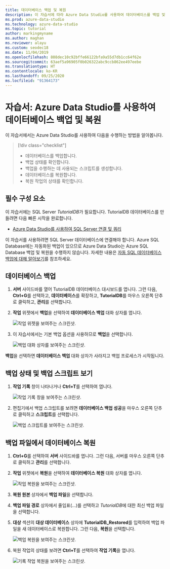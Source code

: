 ```yaml
---
title: 데이터베이스 백업 및 복원
description: 이 자습서에 따라 Azure Data Studio를 사용하여 데이터베이스를 백업 및 복원하는 방법을 알아봅니다.
ms.prod: azure-data-studio
ms.technology: azure-data-studio
ms.topic: tutorial
author: markingmyname
ms.author: maghan
ms.reviewer: alayu
ms.custom: seodec18
ms.date: 11/04/2019
ms.openlocfilehash: 808dec10c92bffe66122bfa9a55d7db1cc64f62e
ms.sourcegitcommit: 63aef5a96905f0b026322abc9ccb862ee497eebe
ms.translationtype: HT
ms.contentlocale: ko-KR
ms.lasthandoff: 09/25/2020
ms.locfileid: "91364173"
---
```

# <a name="tutorial-back-up-and-restore-databases-using-azure-data-studio"></a>자습서: Azure Data Studio를 사용하여 데이터베이스 백업 및 복원

이 자습서에서는 Azure Data Studio를 사용하여 다음을 수행하는 방법을 알아봅니다.
> [!div class="checklist"]
> * 데이터베이스를 백업합니다.
> * 백업 상태를 확인합니다.
> * 백업을 수행하는 데 사용되는 스크립트를 생성합니다.
> * 데이터베이스를 복원합니다.
> * 복원 작업의 상태를 확인합니다.

## <a name="prerequisites"></a>필수 구성 요소

이 자습서에는 SQL Server *TutorialDB*가 필요합니다. TutorialDB 데이터베이스를 만들려면 다음 빠른 시작을 완료합니다.

* [Azure Data Studio를 사용하여 SQL Server 연결 및 쿼리](quickstart-sql-server.md)

이 자습서를 사용하려면 SQL Server 데이터베이스에 연결해야 합니다. Azure SQL Database에는 자동화된 백업이 있으므로 Azure Data Studio는 Azure SQL Database 백업 및 복원을 수행하지 않습니다. 자세한 내용은 [자동 SQL 데이터베이스 백업에 대해 알아보기](/azure/sql-database/sql-database-automated-backups)를 참조하세요.

## <a name="back-up-a-database"></a>데이터베이스 백업

1. **서버** 사이드바를 열어 TutorialDB 데이터베이스 대시보드를 엽니다. 그런 다음, **Ctrl+G**를 선택하고, **데이터베이스**를 확장하고, **TutorialDB**를 마우스 오른쪽 단추로 클릭하고, **관리**를 선택합니다.

1. **작업** 위젯에서 **백업**을 선택하여 **데이터베이스 백업** 대화 상자를 엽니다.

   ![작업 위젯을 보여주는 스크린샷.](./media/tutorial-backup-restore-sql-server/tasks.png)

1. 이 자습서에서는 기본 백업 옵션을 사용하므로 **백업**을 선택합니다.

   ![백업 대화 상자를 보여주는 스크린샷.](./media/tutorial-backup-restore-sql-server/backup-dialog.png)

**백업**을 선택하면 **데이터베이스 백업** 대화 상자가 사라지고 백업 프로세스가 시작됩니다.

## <a name="view-the-backup-status-and-the-backup-script"></a>백업 상태 및 백업 스크립트 보기

1. **작업 기록** 창이 나타나거나 **Ctrl+T**를 선택하여 엽니다.

   ![작업 기록 창을 보여주는 스크린샷.](./media/tutorial-backup-restore-sql-server/task-history.png)

1. 편집기에서 백업 스크립트를 보려면 **데이터베이스 백업 성공**을 마우스 오른쪽 단추로 클릭하고 **스크립트**를 선택합니다.

   ![백업 스크립트를 보여주는 스크린샷.](./media/tutorial-backup-restore-sql-server/task-script.png)

## <a name="restore-a-database-from-a-backup-file"></a>백업 파일에서 데이터베이스 복원

1. **Ctrl+G**를 선택하여 **서버** 사이드바를 엽니다. 그런 다음, 서버를 마우스 오른쪽 단추로 클릭하고 **관리**를 선택합니다.

1. **작업** 위젯에서 **복원**을 선택하여 **데이터베이스 복원** 대화 상자를 엽니다.

   ![작업 복원을 보여주는 스크린샷.](media/tutorial-backup-restore-sql-server/tasks-restore.png)

1. **복원 원본** 상자에서 **백업 파일**을 선택합니다.

1. **백업 파일 경로** 상자에서 줄임표(...)를 선택하고 *TutorialDB*에 대한 최신 백업 파일을 선택합니다.

1. **대상** 섹션의 **대상 데이터베이스** 상자에 **TutorialDB_Restored**를 입력하여 백업 파일을 새 데이터베이스로 복원합니다. 그런 다음, **복원**을 선택합니다.

   ![백업 복원을 보여주는 스크린샷.](./media/tutorial-backup-restore-sql-server/restore.png)

1. 복원 작업의 상태를 보려면 **Ctrl+T**를 선택하여 **작업 기록**을 엽니다.

   ![기록 작업 복원을 보여주는 스크린샷.](./media/tutorial-backup-restore-sql-server/task-history-restore.png)